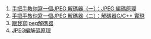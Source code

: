 1. [手把手教你寫一個JPEG 解碼器（一）：JPEG 編碼原理](https://blog.csdn.net/weiwei9363/article/details/136229554)
2. [手把手教你寫一個JPEG 解碼器（二）：解碼器C/C++ 實現](https://blog.csdn.net/weiwei9363/article/details/149440249)
3. [跟我寫jpeg解碼器](https://github.com/MROS/jpeg_tutorial)
4. [JPEG編解碼原理](https://blog.csdn.net/xh2009cn/article/details/104726896)


